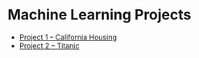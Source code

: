 # Machine Learning Projects

- [Project 1 – California Housing](project01/README.md)
- [Project 2 – Titanic](project02/project02.md)